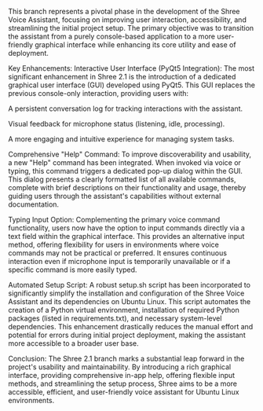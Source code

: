 This branch represents a pivotal phase in the development of the Shree Voice Assistant, focusing on improving user interaction, accessibility, and streamlining the initial project setup. The primary objective was to transition the assistant from a purely console-based application to a more user-friendly graphical interface while enhancing its core utility and ease of deployment.

Key Enhancements: Interactive User Interface (PyQt5 Integration): The most significant enhancement in Shree 2.1 is the introduction of a dedicated graphical user interface (GUI) developed using PyQt5. This GUI replaces the previous console-only interaction, providing users with:

A persistent conversation log for tracking interactions with the assistant.

Visual feedback for microphone status (listening, idle, processing).

A more engaging and intuitive experience for managing system tasks.

Comprehensive "Help" Command: To improve discoverability and usability, a new "Help" command has been integrated. When invoked via voice or typing, this command triggers a dedicated pop-up dialog within the GUI. This dialog presents a clearly formatted list of all available commands, complete with brief descriptions on their functionality and usage, thereby guiding users through the assistant's capabilities without external documentation.

Typing Input Option: Complementing the primary voice command functionality, users now have the option to input commands directly via a text field within the graphical interface. This provides an alternative input method, offering flexibility for users in environments where voice commands may not be practical or preferred. It ensures continuous interaction even if microphone input is temporarily unavailable or if a specific command is more easily typed.

Automated Setup Script: A robust setup.sh script has been incorporated to significantly simplify the installation and configuration of the Shree Voice Assistant and its dependencies on Ubuntu Linux. This script automates the creation of a Python virtual environment, installation of required Python packages (listed in requirements.txt), and necessary system-level dependencies. This enhancement drastically reduces the manual effort and potential for errors during initial project deployment, making the assistant more accessible to a broader user base.

Conclusion: The Shree 2.1 branch marks a substantial leap forward in the project's usability and maintainability. By introducing a rich graphical interface, providing comprehensive in-app help, offering flexible input methods, and streamlining the setup process, Shree aims to be a more accessible, efficient, and user-friendly voice assistant for Ubuntu Linux environments.

